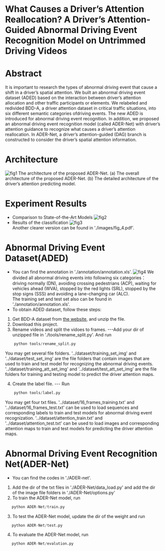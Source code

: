 # What Causes a Driver’s Attention Reallocation? A Driver’s Attention-Guided Abnormal Driving Event Recognition Model on Untrimmed Driving Videos
# Abstract
It is important to research the types of abnormal driving event that cause a shift in a driver’s spatial attention.  We built an abnormal driving event dataset (ADED) based on the interaction between driver’s attention allocation and other traffic participants or elements. We relabeled and redivided BDD-A, a driver attention dataset in critical traffic situations, into six different semantic categories ofdriving events. The new ADED is introduced for abnormal driving event recognition. In addition, we proposed an abnormal driving event recognition model (called ADER-Net) with driver’s attention guidance to recognize what causes a driver’s attention reallocation. In ADER-Net, a driver’s attention-guided (DAG) branch is constructed to consider the driver’s spatial attention information. 

# Architecture

![fig1](https://github.com/10Messiah/ADED-ADER/blob/main/images/fig_2.png) 
The architecture of the proposed ADER-Net. (a) The overall architecture of the proposed ADER-Net. (b) The detailed architecture of the driver’s attention predicting model.

# Experiment Results
  * Comparison to State-of-the-Art Models
  ![fig2](https://github.com/10Messiah/ADED-ADER/blob/main/images/fig_3.png) 
  * Results of the classification
  ![fig3](https://github.com/10Messiah/ADED-ADER/blob/main/images/fig_4.png)   
  Another clearer version can be found in './images/fig_4.pdf'.
# Abnormal Driving Event Dataset(ADED)
   * You can find the annotation in './annotation/annotation.xls'.
   ![fig4](https://github.com/10Messiah/ADED-ADER/blob/main/images/fig_11.png) 
   We divided all abnormal driving events into following six categories：
   driving normally (DN), avoiding crossing pedestrians (ACP), waiting for vehicles ahead (WVA), stopped by the red lights (SRL), stopped by the stop signs (SSS) and avoiding a lane-changing car (ALC).  
   The training set and test set also can be found in './annotation/annotation.xls'.
   * To obtain ADED dataset, follow these steps:
   1. Get BDD-A dataset from [the website](https://bdd-data.berkeley.edu/), and unzip the file.
   2. Download this project.
   3. Rename videos and split the vidoes to frames. ---Add your dir of unzipped file in './tools/rename_split.py'. And run
```python
    python tools/rename_split.py
 ``` 
   You may get several file folders. '../dataset/training_set_img' and '../dataset/test_set_img' are the file folders that contain images that are used to train and test model for recognizing the abnormal driving events. '../dataset/training_att_set_img' and '../dataset/test_att_set_img' are the file folders for training and testing model to predict the driver attention maps.
   
   4. Create the label file. --- Run
```python
    python tools/label.py
 ``` 
   You may get four txt files. '../dataset/16_frames_training.txt' and  '../dataset/16_frames_test.txt' can be used to load sequences and corresponding labels to train and test models for abnormal driving event recognization. '../dataset/attention_train.txt' and  '../dataset/attention_test.txt' can be used to load images and corresponding attention maps to train and test models for predicting the driver attention maps. 

# Abnormal Driving Event Recognition Net(ADER-Net)
 * You can find the codes in './ADER-net'.
 1. Add the dir of the txt files in './ADER-Net/data_load.py'  and  add the dir of the image file folders in './ADER-Net/options.py'
 2. To train the ADER-Net model, run
 ```python
    python ADER-Net/train.py
 ``` 
 3. To test the ADER-Net model, update the dir of the weight and run
 ```python
    python ADER-Net/test.py
 ``` 
 4. To evaluate the ADER-Net model, run
 ```python
    python ADER-Net/evalution.py
 ``` 

